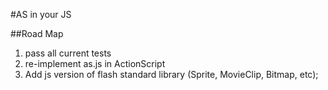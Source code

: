 #AS in your JS

##Road Map

1. pass all current tests
2. re-implement as.js in ActionScript
3. Add js version of flash standard library (Sprite, MovieClip, Bitmap, etc);

